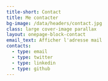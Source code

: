 ```yaml
---
title-short: Contact
title: Me contacter
bg-image: /data/headers/contact.jpg
class: large cover-image parallax
layout: onepage-block-contact
email_text: Afficher l'adresse mail
contacts:
  - type: email
  - type: twitter
  - type: linkedin
  - type: github
---
```

